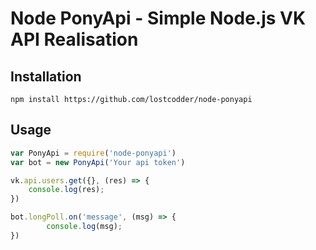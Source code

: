 # Node PonyApi - Simple Node.js VK API Realisation
## Installation

```
npm install https://github.com/lostcodder/node-ponyapi
```

## Usage

```js
var PonyApi = require('node-ponyapi')
var bot = new PonyApi('Your api token')

vk.api.users.get({}, (res) => {
    console.log(res);
})

bot.longPoll.on('message', (msg) => {
        console.log(msg);
})
```
